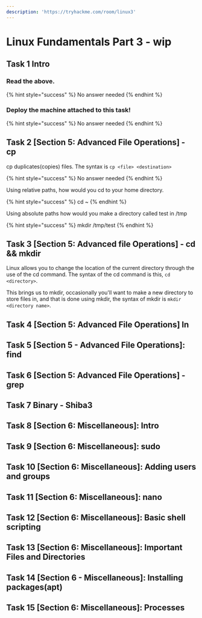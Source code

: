 ```yaml
---
description: 'https://tryhackme.com/room/linux3'
---
```


# Linux Fundamentals Part 3 - wip

## Task 1 Intro

### Read the above.

{% hint style="success" %}
No answer needed
{% endhint %}

### Deploy the machine attached to this task!

{% hint style="success" %}
No answer needed
{% endhint %}

## Task 2 \[Section 5: Advanced File Operations\] - cp

cp duplicates\(copies\) files. The syntax is  `cp <file> <destination>` 

{% hint style="success" %}
No answer needed
{% endhint %}

 Using relative paths, how would you cd to your home directory.

{% hint style="success" %}
cd ~
{% endhint %}

Using absolute paths how would you make a directory called test in /tmp

{% hint style="success" %}
mkdir /tmp/test
{% endhint %}

## Task 3 \[Section 5: Advanced file Operations\] - cd && mkdir

Linux allows you to change the location of the current directory through the use of the cd command. The syntax of the cd command is this, `cd <directory>`.

This brings us to mkdir, occasionally you'll want to make a new directory to store files in, and that is done using mkdir, the syntax of mkdir is `mkdir <directory name>`.



## Task 4 \[Section 5: Advanced File Operations\] ln



## Task 5 \[Section 5 - Advanced File Operations\]: find



## Task 6 \[Section 5: Advanced File Operations\] - grep



## Task 7 Binary - Shiba3



## Task 8 \[Section 6: Miscellaneous\]: Intro



## Task 9 \[Section 6: Miscellaneous\]: sudo



## Task 10 \[Section 6: Miscellaneous\]: Adding users and groups



## Task 11 \[Section 6: Miscellaneous\]: nano



## Task 12 \[Section 6: Miscellaneous\]: Basic shell scripting



## Task 13 \[Section 6: Miscellaneous\]: Important Files and Directories



## Task 14 \[Section 6 - Miscellaneous\]: Installing packages\(apt\)



## Task 15 \[Section 6: Miscellaneous\]: Processes



